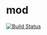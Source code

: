 # mod

[![Build Status](https://travis-ci.org/station1/mod.svg?branch=master)](https://travis-ci.org/station1/mod)